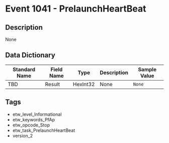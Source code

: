 # Event 1041 - PrelaunchHeartBeat

## Description
None

## Data Dictionary
|Standard Name|Field Name|Type|Description|Sample Value|
|---|---|---|---|---|
|TBD|Result|HexInt32|None|`None`|

## Tags
* etw_level_Informational
* etw_keywords_PfAp
* etw_opcode_Stop
* etw_task_PrelaunchHeartBeat
* version_2